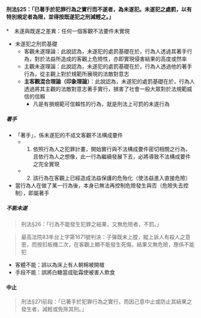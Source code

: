 #### 刑法§25：「已著手於犯罪行為之實行而不遂者，為未遂犯。未遂犯之處罰，以有特別規定者為限，並得按既遂犯之刑減輕之。」

*　未遂與既遂之差異：任何一個客觀不法要件未實現

* 未遂犯之刑罰基礎
	* 客觀未遂理論：此說認為，未遂犯的處罰基礎在於，行為人透過其著手行為，對於法益所造成的客觀上危險性，亦即實現侵害結果的高度或然率
	* 主觀未遂理論：此說認為，未遂犯的處罰基礎在於，行為人透過他的著手行為，從主觀上對於規範所展現的法敵對意志
	* **主客觀混合理論（印象理論）**：此說認為，未遂犯的處罰基礎在於，行為人透過將其主觀的法敵對意志著手實行，損害了社會一般大眾對於法規範威信的信賴
		* 凡是有損規範可信賴性的行為，就是刑法上可罰的未遂行為

##### 著手
* 「著手」，係未遂犯的不成文客觀不法構成要件
	* 1) 依照行為人之犯罪計畫，開始實行與不法構成要件密切相關之行為，且依行為人之想像，此一行為繼續發展下去，必將導致不法構成要件之完全實現
	* 2) 該行為在客觀上已經造成法益保護的危殆化（使法益進入直接危險）
* 當行為人在做了某一行為後，本身已無法再控制危險發生與否（危險失去控制），即屬著手

##### 不能未遂

> 刑法§26：「行為不能發生犯罪之結果，又無危險者，不罰。」

> 最高法院83年台上字第1671號判決：子彈既未上膛，縱上訴人有殺人之意思，而按扣板機二次，在客觀上顯不能發生死傷，結果又無危險，應係不能犯

* 客體不能：誤以為床上有人朝棉被開槍
* 手段不能：誤將白糖當成砒霜使被害人飲食

#### 中止
> 刑法§27Ⅰ前段：「已著手於犯罪行為之實行，而因己意中止或防止其結果之發生者，減輕或免除其刑。」